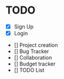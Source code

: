 # TODO

- [x] Sign Up
- [x] Login
- [] Project creation
- [] Bug Tracker
- [] Collaboration
- [] Budget tracker
- [] TODO List